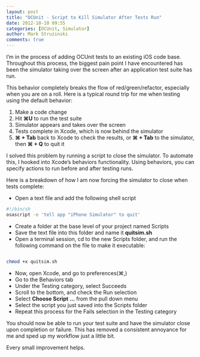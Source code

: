 ```yaml
---
layout: post
title: "OCUnit - Script to Kill Simulator After Tests Run"
date: 2012-10-10 09:55
categories: [OCUnit, Simulator]
author: Mark Struzinski
comments: true
---
```


I’m in the process of adding OCUnit tests to an existing iOS code base. Throughout this process, the biggest pain point I have encountered has been the simulator taking over the screen after an application test suite has run. 

<!-- more -->

This behavior completely breaks the flow of red/green/refactor, especially when you are on a roll. Here is a typical round trip for me when testing using the default behavior:

1. Make a code change
2. Hit **⌘U** to run the test suite
3. Simulator appears and takes over the screen
4. Tests complete in Xcode, which is now behind the simulator
5. **⌘ + Tab** back to Xcode to check the results, or **⌘ + Tab** to the simulator, then **⌘ + Q** to quit it

I solved this problem by running a script to close the simulator. To automate this, I hooked into Xcode’s behaviors functionality. Using behaviors, you can specify actions to run before and after testing runs. 

Here is a breakdown of how I am now forcing the simulator to close when tests complete:

- Open a text file and add the following shell script
``` bash Close Simulator Script
#!/bin/sh
osascript -e 'tell app "iPhone Simulator" to quit'
```
- Create a folder at the base level of your project named Scripts
- Save the text file into this folder and name it **quitsim.sh**
- Open a terminal session, cd to the new Scripts folder, and run the following command on the file to make it executable:

``` bash Make file executable

chmod +x quitsim.sh

```
- Now, open Xcode, and go to preferences(⌘,)
- Go to the Behaviors tab
- Under the Testing category, select Succeeds
- Scroll to the bottom, and check the Run selection
- Select **Choose Script ...** from the pull down menu
- Select the script you just saved into the Scripts folder
- Repeat this process for the Fails selection in the Testing category

You should now be able to run your test suite and have the simulator close upon completion or failure. This has removed a consistent annoyance for me and sped up my workflow just a little bit. 

Every small improvement helps.
